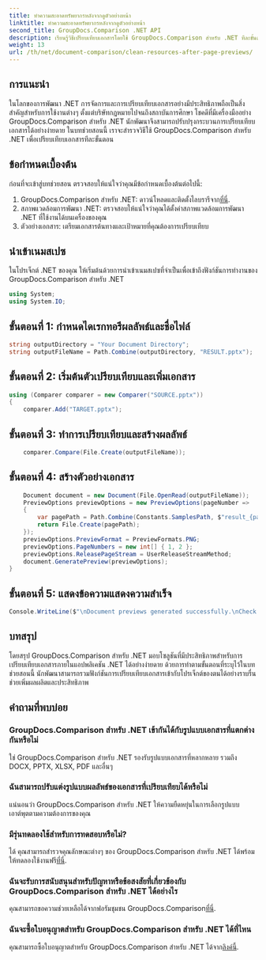 ```yaml
---
title: ทำความสะอาดทรัพยากรหลังจากดูตัวอย่างหน้า
linktitle: ทำความสะอาดทรัพยากรหลังจากดูตัวอย่างหน้า
second_title: GroupDocs.Comparison .NET API
description: เรียนรู้วิธีเปรียบเทียบเอกสารโดยใช้ GroupDocs.Comparison สำหรับ .NET ทีละขั้นตอน ปรับปรุงแอปพลิเคชัน .NET ของคุณด้วยการจัดการเอกสารที่มีประสิทธิภาพ
weight: 13
url: /th/net/document-comparison/clean-resources-after-page-previews/
---
```

## การแนะนำ
ในโลกของการพัฒนา .NET การจัดการและการเปรียบเทียบเอกสารอย่างมีประสิทธิภาพถือเป็นสิ่งสำคัญสำหรับการใช้งานต่างๆ ตั้งแต่บริษัทกฎหมายไปจนถึงสถาบันการศึกษา โชคดีที่มีเครื่องมืออย่าง GroupDocs.Comparison สำหรับ .NET นักพัฒนาจึงสามารถปรับปรุงกระบวนการเปรียบเทียบเอกสารได้อย่างง่ายดาย ในบทช่วยสอนนี้ เราจะสำรวจวิธีใช้ GroupDocs.Comparison สำหรับ .NET เพื่อเปรียบเทียบเอกสารทีละขั้นตอน
## ข้อกำหนดเบื้องต้น
ก่อนที่จะเข้าสู่บทช่วยสอน ตรวจสอบให้แน่ใจว่าคุณมีข้อกำหนดเบื้องต้นต่อไปนี้:
1.  GroupDocs.Comparison สำหรับ .NET: ดาวน์โหลดและติดตั้งไลบรารีจาก[ที่นี่](https://releases.groupdocs.com/comparison/net/).
2. สภาพแวดล้อมการพัฒนา .NET: ตรวจสอบให้แน่ใจว่าคุณได้ตั้งค่าสภาพแวดล้อมการพัฒนา .NET ที่ใช้งานได้บนเครื่องของคุณ
3. ตัวอย่างเอกสาร: เตรียมเอกสารต้นทางและเป้าหมายที่คุณต้องการเปรียบเทียบ

## นำเข้าเนมสเปซ
ในโปรเจ็กต์ .NET ของคุณ ให้เริ่มต้นด้วยการนำเข้าเนมสเปซที่จำเป็นเพื่อเข้าถึงฟังก์ชันการทำงานของ GroupDocs.Comparison สำหรับ .NET

```csharp
using System;
using System.IO;
```

## ขั้นตอนที่ 1: กำหนดไดเรกทอรีผลลัพธ์และชื่อไฟล์
```csharp
string outputDirectory = "Your Document Directory";
string outputFileName = Path.Combine(outputDirectory, "RESULT.pptx");
```
## ขั้นตอนที่ 2: เริ่มต้นตัวเปรียบเทียบและเพิ่มเอกสาร
```csharp
using (Comparer comparer = new Comparer("SOURCE.pptx"))
{
    comparer.Add("TARGET.pptx");
```
## ขั้นตอนที่ 3: ทำการเปรียบเทียบและสร้างผลลัพธ์
```csharp
    comparer.Compare(File.Create(outputFileName));
```
## ขั้นตอนที่ 4: สร้างตัวอย่างเอกสาร
```csharp
    Document document = new Document(File.OpenRead(outputFileName));
    PreviewOptions previewOptions = new PreviewOptions(pageNumber =>
    {
        var pagePath = Path.Combine(Constants.SamplesPath, $"result_{pageNumber}.png");
        return File.Create(pagePath);
    });
    previewOptions.PreviewFormat = PreviewFormats.PNG;
    previewOptions.PageNumbers = new int[] { 1, 2 };
    previewOptions.ReleasePageStream = UserReleaseStreamMethod;
    document.GeneratePreview(previewOptions);
}
```
## ขั้นตอนที่ 5: แสดงข้อความแสดงความสำเร็จ
```csharp
Console.WriteLine($"\nDocument previews generated successfully.\nCheck output in {outputDirectory}.");
```

## บทสรุป
โดยสรุป GroupDocs.Comparison สำหรับ .NET มอบโซลูชันที่มีประสิทธิภาพสำหรับการเปรียบเทียบเอกสารภายในแอปพลิเคชัน .NET ได้อย่างง่ายดาย ด้วยการทำตามขั้นตอนที่ระบุไว้ในบทช่วยสอนนี้ นักพัฒนาสามารถรวมฟังก์ชันการเปรียบเทียบเอกสารเข้ากับโปรเจ็กต์ของตนได้อย่างราบรื่น ช่วยเพิ่มผลผลิตและประสิทธิภาพ
## คำถามที่พบบ่อย
### GroupDocs.Comparison สำหรับ .NET เข้ากันได้กับรูปแบบเอกสารที่แตกต่างกันหรือไม่
ใช่ GroupDocs.Comparison สำหรับ .NET รองรับรูปแบบเอกสารที่หลากหลาย รวมถึง DOCX, PPTX, XLSX, PDF และอื่นๆ
### ฉันสามารถปรับแต่งรูปแบบผลลัพธ์ของเอกสารที่เปรียบเทียบได้หรือไม่
แน่นอนว่า GroupDocs.Comparison สำหรับ .NET ให้ความยืดหยุ่นในการเลือกรูปแบบเอาต์พุตตามความต้องการของคุณ
### มีรุ่นทดลองใช้สำหรับการทดสอบหรือไม่?
 ได้ คุณสามารถสำรวจคุณลักษณะต่างๆ ของ GroupDocs.Comparison สำหรับ .NET ได้พร้อมให้ทดลองใช้งานฟรี[ที่นี่](https://releases.groupdocs.com/).
### ฉันจะรับการสนับสนุนสำหรับปัญหาหรือข้อสงสัยที่เกี่ยวข้องกับ GroupDocs.Comparison สำหรับ .NET ได้อย่างไร
 คุณสามารถขอความช่วยเหลือได้จากฟอรัมชุมชน GroupDocs.Comparison[ที่นี่](https://forum.groupdocs.com/c/comparison/12).
### ฉันจะซื้อใบอนุญาตสำหรับ GroupDocs.Comparison สำหรับ .NET ได้ที่ไหน
คุณสามารถซื้อใบอนุญาตสำหรับ GroupDocs.Comparison สำหรับ .NET ได้จาก[ลิงค์นี้](https://purchase.groupdocs.com/buy).
